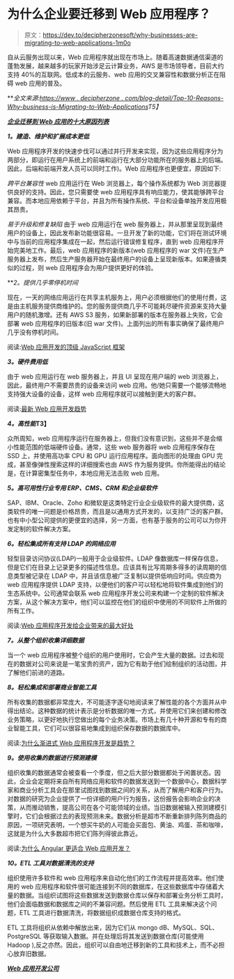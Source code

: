 # 为什么企业要迁移到 Web 应用程序？

> 原文：<https://dev.to/decipherzonesoft/why-businesses-are-migrating-to-web-applications-1m0o>

自从云服务出现以来，Web 应用程序就出现在市场上。随着高速数据通信渠道的蓬勃发展，越来越多的玩家开始涉足云计算业务，AWS 是市场领导者，目前大约支持 40%的互联网。低成本的云服务、web 应用的交叉兼容性和数据分析正在阻碍 web 应用的普及。

***全文来源:[https://www . decipherzone . com/blog-detail/Top-10-Reasons-Why-business-is-Migrating-to-Web-Applications](https://www.decipherzone.com/blog-detail/Top-10-Reasons-Why-Businesses-Are-Migrating-to-Web-Applications)*T5】**

***[企业迁移到 Web 应用的十大原因列表](https://www.decipherzone.com/blog-detail/Top-10-Reasons-Why-Businesses-Are-Migrating-to-Web-Applications)***

***1。建造、维护和扩展成本更低***

Web 应用程序开发的快速步伐可以通过并行开发来实现，因为这些应用程序分为两部分，即运行在用户系统上的前端和运行在大部分功能所在的服务器上的后端。因此，后端和前端开发人员可以同时工作)。Web 应用程序也更便宜，原因如下:

*跨平台兼容性*
web 应用运行在 Web 浏览器上，每个操作系统都为 Web 浏览器提供良好的支持。因此，您只需要使 web 应用程序具有响应能力，使其能够跨平台兼容。而本地应用依赖于平台，并且为所有操作系统、平台和设备单独开发应用极其昂贵。

*易于升级和修复缺陷*
由于 web 应用运行在 web 服务器上，并从那里呈现到最终用户的设备上，因此发布新功能很容易。一旦开发了新的功能，它们将在测试环境中与当前的应用程序集成在一起，然后运行错误修复程序，直到 web 应用程序开始完美地工作。最后，web 应用程序的新版本(web 应用程序的 war 文件)在生产服务器上发布，然后生产服务器开始在最终用户的设备上呈现新版本。如果遵循类似的过程，则 web 应用程序会为用户提供更好的体验。

***2。*提供几乎零停机时间**

现在，一天的网络应用运行在共享主机服务上，用户必须根据他们的使用付费，这是由主机服务提供商维护的。您的服务提供商几乎不可能耗尽硬件资源来支持大量用户的随机激增。还有 AWS S3 服务，如果新部署的版本在服务器上失败，它会部署 web 应用程序的旧版本(旧 war 文件)。上面列出的所有事实确保了最终用户几乎没有停机时间。

阅读:[Web 应用开发的顶级 JavaScript 框架](https://www.decipherzone.com/blog-detail/Top-JavaScript-Frameworks-for-Web-Application-Development)

***3。硬件费用低***

由于 web 应用运行在 web 服务器上，并且 UI 呈现在用户端的 web 浏览器上，因此，最终用户不需要昂贵的设备来访问 web 应用。他/她只需要一个能够流畅地支持强大设备的设备，这样 web 应用程序就可以接触到更大的客户群。

阅读:[最新 Web 应用开发趋势](https://www.decipherzone.com/blog-detail/Latest-Web-Application-Development-Trends)

***4。高性能*T3】**

众所周知，web 应用程序运行在服务器上，但我们没有意识到，这些并不是会缩小性能范围的低端硬件设备。通常，这些 web 服务器将 web 应用程序保存在 SSD 上，并使用高功率 CPU 和 GPU 运行应用程序。面向图形的处理由 GPU 完成，甚至像弹性搜索这样的详细搜索也由 AWS 作为服务提供。你所能得出的结论是，在计算密集型任务中，本地应用无法击败 web 应用。

***5。高可用性行业专用 ERP、CMS、CRM 和企业级软件***

SAP、IBM、Oracle、Zoho 和微软是这类特定行业企业级软件的最大提供商，这类软件的唯一问题是价格昂贵，而且是以通用方式开发的，以支持广泛的客户群。也有中小型公司提供的更便宜的选择，另一方面，也有基于服务的公司可以为你开发定制的软件解决方案。

***6。轻松集成所有支持 LDAP 的网络应用***

轻型目录访问协议(LDAP)一般用于企业级软件。LDAP 像数据库一样保存信息，但是它们在目录上记录更多的描述性信息。应该具有比写周期多得多的读周期的信息类型被记录在 LDAP 中，并且该信息被广泛复制以提供低响应时间。供应商为 web 应用程序提供 LDAP 支持，以便他们的客户可以轻松地将软件集成到他们的生态系统中。公司通常会联系 web 应用程序开发公司来构建一个定制的软件解决方案，从这个解决方案中，他们可以监控在他们的组织中使用的不同软件上所做的所有工作。

阅读:[Web 应用程序开发给企业带来的最大好处](https://www.decipherzone.com/blog-detail/Top-Benefits-of-Web-Application-development-for-Business-)

***7。从整个组织收集详细数据***

当一个 web 应用程序被整个组织的用户使用时，它会产生大量的数据。过去和现在的数据对公司来说是一笔宝贵的资产，因为它有助于他们绘制组织的活动图，并了解他们前进的道路。

***8。轻松集成和部署商业智能工具***

所有收集的数据都非常庞大，不可能逐字逐句地阅读来了解性能的各个方面并从中得出结论。这种数据的统计表示是分析数据的唯一方式，并使用它们来创建和修改业务策略，以更好地执行您做出的每个业务决策。市场上有几十种开源和专有的商业智能工具，它们可以很容易地集成到组织保存数据的数据库中。

阅读:[为什么渐进式 Web 应用程序开发是趋势？](https://www.decipherzone.com/blog-detail/Why-Progressive-Web-Application-Development-Is-Trending-)

***9。使用收集的数据进行预测建模***

组织收集的数据通常会被查看一个季度，但之后大部分数据都处于闲置状态。因此，企业会定期将来自所有网络应用和软件的数据发送到一个数据中心，数据科学家和商业分析工具会在那里试图找到数据之间的关系，从而了解用户和客户行为。对数据的研究为企业提供了一份详细的用户行为报告，这份报告会影响企业的决策，从而推动销售，提高公司在各个可能领域的业绩。当旧数据被输入预测建模引擎时，它们会根据过去的表现预测未来。数据分析是超市不断重新排列陈列商品的原因，一项研究表明，一个想买牛奶的人可能会买面包、黄油、鸡蛋、茶和咖啡，这就是为什么大多数超市把它们陈列得彼此靠近。

阅读:[为什么 Angular 更适合 Web 应用开发？](https://www.decipherzone.com/blog-detail/Why-Angular-is-Better-For-Web-Application-Development--)

***10。ETL 工具对数据清洗的支持***

组织使用许多软件和 web 应用程序来自动化他们的工作流程并提高效率。他们使用的 web 应用程序和软件很可能连接到不同的数据库，在这些数据库中存储着大量的数据。当组织试图将这些数据发送到数据仓库以保存和部署业务分析工具时，他们会面临数据和数据库之间的不兼容问题。然后使用 ETL 工具来解决这个问题，ETL 工具进行数据清洗，将数据组织成数据仓库支持的格式。

ETL 工具将组织从依赖中解放出来，因为它们从 mongo dB、MySQL、SQL、PostgreSQL 等获取输入数据。并在处理后将其发送到数据仓库(可能使用 Hadoop ),反之亦然。因此，组织可以自由地迁移到新的工具和技术上，而不必担心放弃旧数据。

***[Web 应用开发公司](https://www.decipherzone.com/hire-developer)***